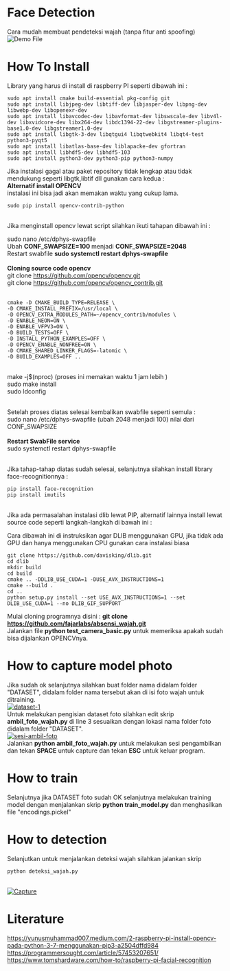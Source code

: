 # Face Detection
Cara mudah membuat pendeteksi wajah (tanpa fitur anti spoofing)<br />
![Demo File](https://github.com/fajarlabs/absensi_wajah/blob/master/demo.gif)

# How To Install

Library yang harus di install di raspberry PI seperti dibawah ini : <br />
``````
sudo apt install cmake build-essential pkg-config git
sudo apt install libjpeg-dev libtiff-dev libjasper-dev libpng-dev libwebp-dev libopenexr-dev
sudo apt install libavcodec-dev libavformat-dev libswscale-dev libv4l-dev libxvidcore-dev libx264-dev libdc1394-22-dev libgstreamer-plugins-base1.0-dev libgstreamer1.0-dev
sudo apt install libgtk-3-dev libqtgui4 libqtwebkit4 libqt4-test python3-pyqt5
sudo apt install libatlas-base-dev liblapacke-dev gfortran
sudo apt install libhdf5-dev libhdf5-103
sudo apt install python3-dev python3-pip python3-numpy
``````
Jika instalasi gagal atau paket repository tidak lengkap atau tidak mendukung seperti libgtk,libtif dll gunakan cara kedua : <br />
<b>Alternatif install OPENCV</b><br />
instalasi ini bisa jadi akan memakan waktu yang cukup lama. <br />
``````
sudo pip install opencv-contrib-python
``````
<br />
Jika menginstall opencv lewat script silahkan ikuti tahapan dibawah ini : <br />

sudo nano /etc/dphys-swapfile<br />
Ubah <b>CONF_SWAPSIZE=100 </b> menjadi <b>CONF_SWAPSIZE=2048 </b><br />
Restart swabfile <b>sudo systemctl restart dphys-swapfile</b><br />
<br/>
<b>Cloning source code opencv</b><br />
git clone https://github.com/opencv/opencv.git<br />
git clone https://github.com/opencv/opencv_contrib.git<br /><br />

``````
cmake -D CMAKE_BUILD_TYPE=RELEASE \
-D CMAKE_INSTALL_PREFIX=/usr/local \
-D OPENCV_EXTRA_MODULES_PATH=~/opencv_contrib/modules \
-D ENABLE_NEON=ON \
-D ENABLE_VFPV3=ON \
-D BUILD_TESTS=OFF \
-D INSTALL_PYTHON_EXAMPLES=OFF \
-D OPENCV_ENABLE_NONFREE=ON \
-D CMAKE_SHARED_LINKER_FLAGS=-latomic \
-D BUILD_EXAMPLES=OFF ..
``````
<br />
make -j$(nproc) (proses ini memakan waktu 1 jam lebih )<br />
sudo make install <br />
sudo ldconfig <br />
<br />

Setelah proses diatas selesai kembalikan swabfile seperti semula : <br />
sudo nano /etc/dphys-swapfile (ubah 2048 menjadi 100) nilai dari CONF_SWAPSIZE <br />
<br />
<b> Restart SwabFile service </b> <br />
sudo systemctl restart dphys-swapfile <br />
<br />

Jika tahap-tahap diatas sudah selesai, selanjutnya silahkan install library face-recognitionnya : <br />
``````
pip install face-recognition
pip install imutils
``````
<br />
Jika ada permasalahan instalasi dlib lewat PIP, alternatif lainnya install lewat source code seperti langkah-langkah di bawah ini : <br />

Cara dibawah ini di instruksikan agar DLIB menggunakan GPU, jika tidak ada GPU dan hanya menggunakan CPU gunakan cara instalasi biasa<br />

``````
git clone https://github.com/davisking/dlib.git
cd dlib
mkdir build
cd build
cmake .. -DDLIB_USE_CUDA=1 -DUSE_AVX_INSTRUCTIONS=1
cmake --build .
cd ..
python setup.py install --set USE_AVX_INSTRUCTIONS=1 --set DLIB_USE_CUDA=1 --no DLIB_GIF_SUPPORT 
``````

Mulai cloning programnya disini : <b> git clone https://github.com/fajarlabs/absensi_wajah.git </b> <br />
Jalankan file <b>python test_camera_basic.py</b> untuk memeriksa apakah sudah bisa dijalankan OPENCVnya. <br />

# How to capture model photo
Jika sudah ok selanjutnya silahkan buat folder nama didalam folder "DATASET", didalam folder nama tersebut akan di isi foto wajah untuk ditraining. <br />
<a href="https://ibb.co/09sLjHm"><img src="https://i.ibb.co/6tXSRjr/dataset-1.jpg" alt="dataset-1" border="0"></a><br />
Untuk melakukan pengisian dataset foto silahkan edit skrip <b>ambil_foto_wajah.py</b> di line 3 sesuaikan dengan lokasi nama folder foto didalam folder "DATASET".<br /> 
<a href="https://imgbb.com/"><img src="https://i.ibb.co/yYTn6bk/sesi-ambil-foto.jpg" alt="sesi-ambil-foto" border="0"></a> <br />
Jalankan <b>python ambil_foto_wajah.py</b> untuk melakukan sesi pengambilkan dan tekan <b>SPACE</b> untuk capture dan tekan <b>ESC</b> untuk keluar program. <br />

# How to train
Selanjutnya jika DATASET foto sudah OK selanjutnya melakukan training model dengan menjalankan skrip <b>python train_model.py</b> dan menghasilkan file "encodings.pickel" 

# How to detection
Selanjutkan untuk menjalankan deteksi wajah silahkan jalankan skrip <br />
``````
python deteksi_wajah.py
``````
<br />
<a href="https://imgbb.com/"><img src="https://i.ibb.co/M1sKvQ3/Capture.jpg" alt="Capture" border="0"></a>

# Literature
https://yunusmuhammad007.medium.com/2-raspberry-pi-install-opencv-pada-python-3-7-menggunakan-pip3-a2504dffd984 <br />
https://programmersought.com/article/57453207651/ <br />
https://www.tomshardware.com/how-to/raspberry-pi-facial-recognition <br />
